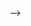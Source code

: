 <!-- **Portfolio** -->
<!-- Live Preview - [Click Here](https://salesp07.github.io/) -->
<!-- 
<br/>
<div align="center">
  <img alt="Demo" src="public/mockup.png" />
</div>
<br/>
<br/>

<!-- # 🛠 Installation and Setup Instructions

1. Fork and clone this repository. You will need NodeJs and Git installed on your machine..

2. Installation: `npm install --legacy-peer-deps`

3. In the project directory, you can run: `npm start`\
Runs the app in the development mode.\
Open [http://localhost:3000](http://localhost:3000) to view it in the browser.

# Usage Instructions

1. Open the project folder and Navigate to `/src/assets/data` and add your projects details.

2. You will find all the components used and you can edit your information accordingly. -->

<!-- # Deploy with Github Pages

1. Name your fork `<your-github-username>.github.io`
2. Edit the `homepage` property on your `package.json` file

      `"homepage": "http://<your-github-username>.github.io/"` -->

<!-- 
3. Deploy the app

   `npm run deploy`

## Contribute -->

<!-- Pull Requests are welcome :) -->

<!-- ## Show your support -->

<!-- Give a ⭐ if you like this website! --> -->
